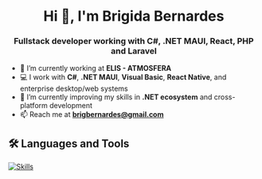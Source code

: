 <h1 align="center">Hi 👋, I'm Brigida Bernardes</h1>
<h3 align="center">Fullstack developer working with C#, .NET MAUI, React, PHP and Laravel</h3>

- 🔭 I’m currently working at **ELIS - ATMOSFERA**
- 💻 I work with **C#**, **.NET MAUI**, **Visual Basic**, **React Native**, and enterprise desktop/web systems
- 🌱 I’m currently improving my skills in **.NET ecosystem** and cross-platform development
- 📫 Reach me at **brigbernardes@gmail.com**

## 🛠️ Languages and Tools

[![Skills](https://skillicons.dev/icons?i=react,nextjs,typescript,javascript,tailwind,php,laravel,cs,dotnet,wordpress,figma&theme=light&perline=6)](https://skillicons.dev)
